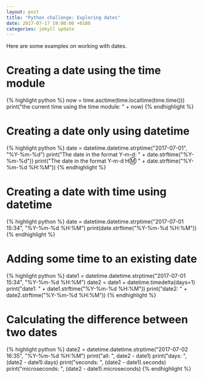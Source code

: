 ```yaml
---
layout: post
title: "Python challenge: Exploring dates"
date: 2017-07-17 19:00:00 +0100
categories: jekyll update
---
```


Here are some examples on working with dates.<br/>
# Creating a date using the time module
{% highlight python %}
now = time.asctime(time.localtime(time.time()))
print("the current time using the time module: " + now)
{% endhighlight %}

# Creating a date only using datetime
{% highlight python %}
date = datetime.datetime.strptime("2017-07-01", "%Y-%m-%d")
print("The date in the format Y-m-d: " + date.strftime("%Y-%m-%d"))
print("The date in the format Y-m-d H:m: " + date.strftime("%Y-%m-%d %H:%M"))
{% endhighlight %}


# Creating a date with time using datetime
{% highlight python %}
date = datetime.datetime.strptime("2017-07-01 15:34", "%Y-%m-%d %H:%M")
print(date.strftime("%Y-%m-%d %H:%M"))
{% endhighlight %}

# Adding some time to an existing date

{% highlight python %}
date1 = datetime.datetime.strptime("2017-07-01 15:34", "%Y-%m-%d %H:%M")
date2 = date1 + datetime.timedelta(days=1)
print("date1: " + date1.strftime("%Y-%m-%d %H:%M"))
print("date2: " + date2.strftime("%Y-%m-%d %H:%M"))
{% endhighlight %}

# Calculating the difference between two dates

{% highlight python %}
date2 = datetime.datetime.strptime("2017-07-02 16:35", "%Y-%m-%d %H:%M")
print("all: ", date2 - date1)
print("days: ", (date2 - date1).days)
print("seconds: ", (date2 - date1).seconds)
print("microseconds: ", (date2 - date1).microseconds)
{% endhighlight %}

